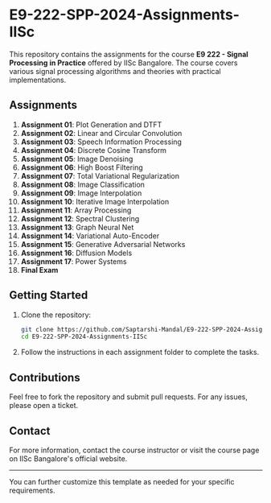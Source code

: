 # E9-222-SPP-2024-Assignments-IISc

This repository contains the assignments for the course **E9 222 - Signal Processing in Practice** offered by IISc Bangalore. The course covers various signal processing algorithms and theories with practical implementations.

## Assignments

1. **Assignment 01**: Plot Generation and DTFT
2. **Assignment 02**: Linear and Circular Convolution
3. **Assignment 03**: Speech Information Processing
4. **Assignment 04**: Discrete Cosine Transform
5. **Assignment 05**: Image Denoising
6. **Assignment 06**: High Boost Filtering
7. **Assignment 07**: Total Variational Regularization
8. **Assignment 08**: Image Classification
9. **Assignment 09**: Image Interpolation
10. **Assignment 10**: Iterative Image Interpolation
11. **Assignment 11**: Array Processing
12. **Assignment 12**: Spectral Clustering
13. **Assignment 13**: Graph Neural Net
14. **Assignment 14**: Variational Auto-Encoder
15. **Assignment 15**: Generative Adversarial Networks
16. **Assignment 16**: Diffusion Models
17. **Assignment 17**: Power Systems
18. **Final Exam**

## Getting Started

1. Clone the repository:
    ```bash
    git clone https://github.com/Saptarshi-Mandal/E9-222-SPP-2024-Assignments-IISc.git
    cd E9-222-SPP-2024-Assignments-IISc
    ```

2. Follow the instructions in each assignment folder to complete the tasks.

## Contributions

Feel free to fork the repository and submit pull requests. For any issues, please open a ticket.

## Contact

For more information, contact the course instructor or visit the course page on IISc Bangalore's official website.

---

You can further customize this template as needed for your specific requirements.
